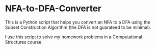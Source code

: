 # NFA-to-DFA-Converter
This is a Python script that helps you convert an NFA to a DFA using the Subset Construction Algorithm (the DFA is not guarateed to be minimal).

I use this script to solve my homework problems in a Computational Structures course.

